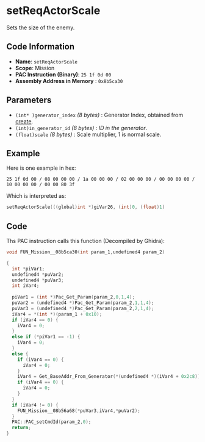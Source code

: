 # setReqActorScale

Sets the size of the enemy.

## Code Information

- **Name**: `setReqActorScale`
- **Scope**: Mission
- **PAC Instruction (Binary)**: `25 1f 0d 00`
- **Assembly Address in Memory** : `0x8b5ca30`

## Parameters

- `(int* )generator_index` *(8 bytes)* : Generator Index, obtained from [create](./create.md).
- `(int)in_generator_id` *(8 bytes)* : *ID in the generator*.
- `(float)scale` *(8 bytes)* : Scale multiplier, 1 is normal scale.

## Example

Here is one example in hex:

```25 1f 0d 00 / 08 00 00 00 / 1a 00 00 00 / 02 00 00 00 / 00 00 00 00 / 10 00 00 00 / 00 00 80 3f```

Which is interpreted as:

```c
setReqActorScale(((global)int *)giVar26, (int)0, (float)1)
```

## Code

Ths PAC instruction calls this function (Decompiled by Ghidra):

```c
void FUN_Mission__08b5ca30(int param_1,undefined4 param_2)

{
  int *piVar1;
  undefined4 *puVar2;
  undefined4 *puVar3;
  int iVar4;
  
  piVar1 = (int *)Pac_Get_Param(param_2,0,1,4);
  puVar2 = (undefined4 *)Pac_Get_Param(param_2,1,1,4);
  puVar3 = (undefined4 *)Pac_Get_Param(param_2,2,1,4);
  iVar4 = *(int *)(param_1 + 0x10);
  if (iVar4 == 0) {
    iVar4 = 0;
  }
  else if (*piVar1 == -1) {
    iVar4 = 0;
  }
  else {
    if (iVar4 == 0) {
      iVar4 = 0;
    }
    iVar4 = Get_BaseAddr_From_Generator(*(undefined4 *)(iVar4 + 0x2c8));
    if (iVar4 == 0) {
      iVar4 = 0;
    }
  }
  if (iVar4 != 0) {
    FUN_Mission__08b56a68(*puVar3,iVar4,*puVar2);
  }
  PAC::PAC_setCmdId(param_2,0);
  return;
}
```

